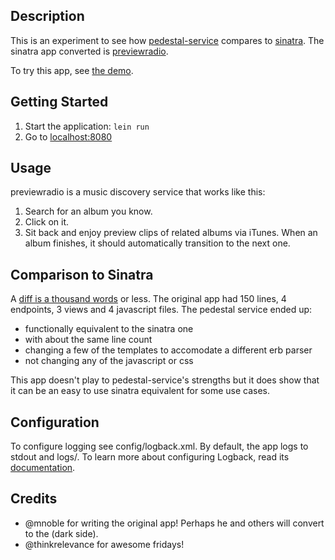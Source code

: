 ## Description

This is an experiment to see how
[pedestal-service](https://github.com/pedestal/pedestal/tree/master/service)
compares to [sinatra](http://www.sinatrarb.com/). The sinatra app
converted is [previewradio](https://github.com/mnoble/previewradio).

To try this app, see [the demo](http://previewradio-pedestal.herokuapp.com/).

## Getting Started

1. Start the application: `lein run`
2. Go to [localhost:8080](http://localhost:8080/)

## Usage
previewradio is a music discovery service that works like this:

1. Search for an album you know.
2. Click on it.
3. Sit back and enjoy preview clips of related albums via iTunes. When an
album finishes, it should automatically transition to the next one.

## Comparison to Sinatra

A [diff is a thousand words](https://github.com/cldwalker/previewradio-pedestal/commit/229f1904b69bf428668532663c9b23aa13ade119) or less. The original app had 150 lines, 4 endpoints, 3 views and 4 javascript files. The pedestal service ended up:

* functionally equivalent to the sinatra one
* with about the same line count
* changing a few of the templates to accomodate a different erb parser
* not changing any of the javascript or css

This app doesn't play to pedestal-service's strengths but it does show
that it can be an easy to use sinatra equivalent for some use cases.

## Configuration
To configure logging see config/logback.xml. By default, the app logs to stdout and logs/.
To learn more about configuring Logback, read its
[documentation](http://logback.qos.ch/documentation.html).

## Credits

* @mnoble for writing the original app! Perhaps he and others will
convert to the (dark side).
* @thinkrelevance for awesome fridays!
